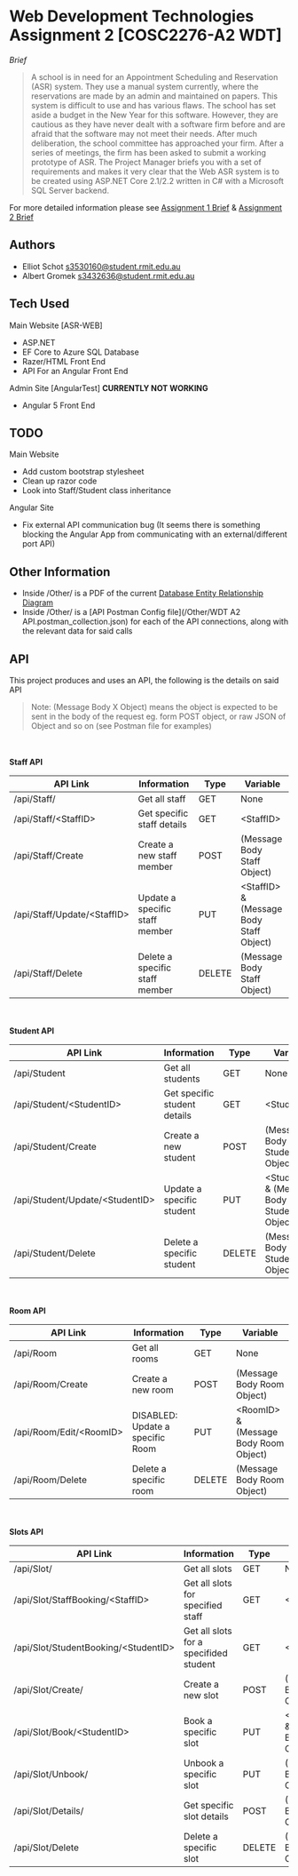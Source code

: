 # Web Development Technologies Assignment 2 [COSC2276-A2 WDT]


*Brief*
>A school is in need for an Appointment Scheduling and Reservation (ASR) system. They
use a manual system currently, where the reservations are made by an admin and
maintained on papers. This system is difficult to use and has various flaws. The school
has set aside a budget in the New Year for this software. However, they are cautious as
they have never dealt with a software firm before and are afraid that the software may not
meet their needs.
>After much deliberation, the school committee has approached your firm. After a series
of meetings, the firm has been asked to submit a working prototype of ASR.
>The Project Manager briefs you with a set of requirements and makes it very clear that
the Web ASR system is to be created using ASP.<span></span>NET Core 2.1/2.2 written in C# with
a Microsoft SQL Server backend. 

For more detailed information please see  [Assignment 1 Brief](/Other/WDT_Assignment_1.pdf) &  [Assignment 2 Brief](/Other/WDT_Assignment_2.pdf)

## Authors
- Elliot Schot <s3530160@student.rmit.edu.au>
- Albert Gromek <s3432636@student.rmit.edu.au>

## Tech Used
Main Website [ASR-WEB] 
- ASP.<span></span>NET
- EF Core to Azure SQL Database 
- Razer/HTML Front End 
- API For an Angular Front End

Admin Site [AngularTest] **CURRENTLY NOT WORKING**
- Angular 5 Front End

## TODO
Main Website
- Add custom bootstrap stylesheet
- Clean up razor code
- Look into Staff/Student class inheritance

Angular Site
- Fix external API communication bug (It seems there is something blocking the Angular App from communicating with an external/different port API)

## Other Information
-	Inside /Other/ is a PDF of the current [Database Entity Relationship Diagram](/Other/ASR-Database-ER-Diagram.pdf)
-	Inside /Other/ is a [API Postman Config file](/Other/WDT A2 API.postman_collection.json) for each of the API connections, along with the relevant data for said calls 

## API

This project produces and uses an API, the following is the details on said API
>Note: (Message Body X Object) means the object is expected to be sent in the body of the request eg. form POST object, or raw JSON of Object and so on (see Postman file for examples)

<br><br>
**Staff API**


| API Link | Information | Type | Variable |
|----------|----------|----------|----------|
| /api/Staff/ |	Get all staff |	GET	| None
| /api/Staff/&lt;StaffID&gt; |	Get specific staff details |	GET |	&lt;StaffID&gt;
| /api/Staff/Create |	Create a new staff member |	POST |	(Message Body Staff Object)
| /api/Staff/Update/&lt;StaffID&gt; | Update a specific staff member |	PUT |	&lt;StaffID&gt; & (Message Body Staff Object)
| /api/Staff/Delete |	Delete a specific staff member |	DELETE |	(Message Body Staff Object)


<br><br>
**Student API**


| API Link | Information | Type | Variable |
|----------|----------|----------|----------|
| /api/Student |	Get all students |	GET |	None
| /api/Student/&lt;StudentID&gt; |	Get specific student details |	GET | &lt;StudentID&gt;
| /api/Student/Create |	Create a new student |	POST |	(Message Body Student Object)
| /api/Student/Update/&lt;StudentID&gt; |	Update a specific student |	PUT |	&lt;StudentID&gt; & (Message Body Student Object)
| /api/Student/Delete |	Delete a specific student |	DELETE |	(Message Body Student Object)


<br><br>
**Room API**


| API Link | Information | Type | Variable |
|----------|----------|----------|----------|
| /api/Room |	Get all rooms |	GET |	None
| /api/Room/Create |	Create a new room |	POST |	(Message Body Room Object)
| /api/Room/Edit/&lt;RoomID&gt; |	DISABLED: Update a specific Room |	PUT |	&lt;RoomID&gt; & (Message Body Room Object)
| /api/Room/Delete |	Delete a specific room |	DELETE |	(Message Body Room Object) 


<br><br>
**Slots API**


| API Link | Information | Type | Variable |
|----------|----------|----------|----------|
| /api/Slot/ |	Get all slots |	GET |	None
| /api/Slot/StaffBooking/&lt;StaffID&gt; |	Get all slots for specified staff |	GET |	&lt;StaffID&gt;
| /api/Slot/StudentBooking/&lt;StudentID&gt; |	Get all slots for a specifided student |	GET |	&lt;StudentID&gt;
| /api/Slot/Create/ |	Create a new slot |	POST |	(Message Body Slot Object)
| /api/Slot/Book/&lt;StudentID&gt; |	Book a specific slot |	PUT |	&lt;StudentID&gt; & (Message Body Slot Object)
| /api/Slot/Unbook/ |	Unbook a specific slot |	PUT |	(Message Body Slot Object)
| /api/Slot/Details/ |	Get specific slot details |	POST |	(Message Body Slot Object)
| /api/Slot/Delete |	Delete a specific slot |	DELETE |	(Message Body Slot Object)